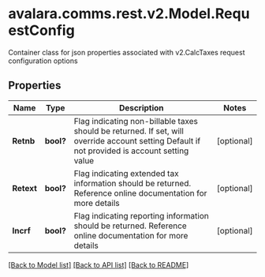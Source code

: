 # avalara.comms.rest.v2.Model.RequestConfig
Container class for json properties associated with v2.CalcTaxes request configuration options
## Properties

Name | Type | Description | Notes
------------ | ------------- | ------------- | -------------
**Retnb** | **bool?** | Flag indicating non-billable taxes should be returned.  If set, will override account setting  Default if not provided is account setting value | [optional] 
**Retext** | **bool?** | Flag indicating extended tax information should be returned.  Reference online documentation for more details | [optional] 
**Incrf** | **bool?** | Flag indicating reporting information should be returned.  Reference online documentation for more details | [optional] 

[[Back to Model list]](../README.md#documentation-for-models) [[Back to API list]](../README.md#documentation-for-api-endpoints) [[Back to README]](../README.md)

